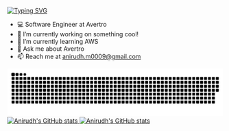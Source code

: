 [![Typing SVG](https://readme-typing-svg.herokuapp.com/?lines=Hi+there+👋)](https://git.io/typing-svg)

- 💻 Software Engineer at Avertro 
- 🔭 I’m currently working on something cool!
- 🌱 I’m currently learning AWS
- 💬 Ask me about Avertro
- 📫 Reach me at anirudh.m0009@gmail.com
<html>
  <body>
    <div>
      <a href="https://github.com/Platane/snk" target="_blank" rel="noopener noreferrer">
        <img alt="Anirudh's GitHub contributions" src="https://raw.githubusercontent.com/Anirudhm9/Anirudhm9/output/github-contribution-grid-snake.svg" />
      </a> 
    </div>
    <div>
      <a href="https://github.com/anuraghazra/github-readme-stats" target="_blank" rel="noopener noreferrer">
        <img alt="Anirudh's GitHub stats" src="https://github-readme-stats.vercel.app/api?username=Anirudhm9&show_icons=true&theme=radical&count_private=true&hide_border=true" width="45%"/>
      </a>  
      <a href="https://git.io/streak-stats" target="_blank" rel="noopener noreferrer">
        <img alt="Anirudh's GitHub stats" src="http://github-readme-streak-stats.herokuapp.com?user=Anirudhm9&theme=radical&hide_border=true" width="45%"/>
      </a>
    </div>
  </body>
</html>
  
